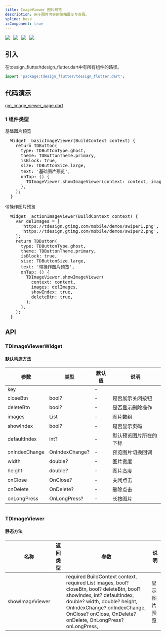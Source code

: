 ```yaml
---
title: ImageViewer 图片预览
description: 用于图片内容的缩略展示与查看。
spline: base
isComponent: true
---
```


<span class="coverages-badge" style="margin-right: 10px"><img src="https://img.shields.io/badge/coverages%3A%20lines-100%25-blue" /></span><span class="coverages-badge" style="margin-right: 10px"><img src="https://img.shields.io/badge/coverages%3A%20functions-100%25-blue" /></span><span class="coverages-badge" style="margin-right: 10px"><img src="https://img.shields.io/badge/coverages%3A%20statements-100%25-blue" /></span><span class="coverages-badge" style="margin-right: 10px"><img src="https://img.shields.io/badge/coverages%3A%20branches-83%25-blue" /></span>
## 引入

在tdesign_flutter/tdesign_flutter.dart中有所有组件的路径。

```dart
import 'package:tdesign_flutter/tdesign_flutter.dart';
```

## 代码演示

[gm_image_viewer_page.dart](https://github.com/Tencent/tdesign-flutter/blob/main/tdesign-component/example/lib/page/gm_image_viewer_page.dart)

### 1 组件类型

基础图片预览
            
<td-code-block panel="Dart">

  <pre slot="Dart" lang="javascript">
  Widget _basicImageViewer(BuildContext context) {
    return TDButton(
      type: TDButtonType.ghost,
      theme: TDButtonTheme.primary,
      isBlock: true,
      size: TDButtonSize.large,
      text: '基础图片预览',
      onTap: () {
        TDImageViewer.showImageViewer(context: context, images: images);
      },
    );
  }</pre>

</td-code-block>
                                  

带操作图片预览
            
<td-code-block panel="Dart">

  <pre slot="Dart" lang="javascript">
  Widget _actionImageViewer(BuildContext context) {
    var delImages = [
      'https://tdesign.gtimg.com/mobile/demos/swiper1.png',
      'https://tdesign.gtimg.com/mobile/demos/swiper2.png',
    ];
    return TDButton(
      type: TDButtonType.ghost,
      theme: TDButtonTheme.primary,
      isBlock: true,
      size: TDButtonSize.large,
      text: '带操作图片预览',
      onTap: () {
        TDImageViewer.showImageViewer(
          context: context,
          images: delImages,
          showIndex: true,
          deleteBtn: true,
        );
      },
    );
  }</pre>

</td-code-block>
                                  


## API
### TDImageViewerWidget
#### 默认构造方法

| 参数 | 类型 | 默认值 | 说明 |
| --- | --- | --- | --- |
| key |  | - |  |
| closeBtn | bool? | - | 是否展示关闭按钮 |
| deleteBtn | bool? | - | 是否显示删除操作 |
| images | List<dynamic> | - | 图片数组 |
| showIndex | bool? | - | 是否显示页码 |
| defaultIndex | int? | - | 默认预览图片所在的下标 |
| onIndexChange | OnIndexChange? | - | 预览图片切换回调 |
| width | double? | - | 图片宽度 |
| height | double? | - | 图片高度 |
| onClose | OnClose? | - | 关闭点击 |
| onDelete | OnDelete? | - | 删除点击 |
| onLongPress | OnLongPress? | - | 长按图片 |

```
```
 ### TDImageViewer

#### 静态方法

| 名称 | 返回类型 | 参数 | 说明 |
| --- | --- | --- | --- |
| showImageViewer |  |   required BuildContext context,  required List<dynamic> images,  bool? closeBtn,  bool? deleteBtn,  bool? showIndex,  int? defaultIndex,  double? width,  double? height,  OnIndexChange? onIndexChange,  OnClose? onClose,  OnDelete? onDelete,  OnLongPress? onLongPress, | 显示图片预览 |


  